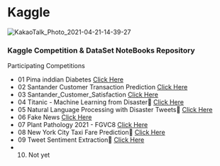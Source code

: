 # Kaggle
![KakaoTalk_Photo_2021-04-21-14-39-27](https://user-images.githubusercontent.com/68190553/115502285-a370fe80-a2af-11eb-95eb-fd0c26887f4f.png)
### Kaggle Competition & DataSet NoteBooks Repository

 Participating Competitions
 - 01 Pima inddian Diabetes [Click Here](https://www.kaggle.com/jerifate/pima-indians-check-the-need-smote-work)
 - 02 Santander Customer Transaction Prediction [Click Here](https://www.kaggle.com/jerifate/santander-customer-transaction-prediction-lgbm)
 - 03 Santander_Customer_Satisfaction [Click Here](https://www.kaggle.com/jerifate/customer-satisfaction-modeling-logistic-lgbm)
 - 04 Titanic - Machine Learning from Disaster🥉 [Click Here](https://www.kaggle.com/jerifate/titanic-purple-visualization-for-starter)
 - 05 Natural Language Processing with Disaster Tweets🥉 [Click Here](https://www.kaggle.com/jerifate/disaster-tweet-tensorflow-with-glove)
 - 06 Fake News [Click Here](https://www.kaggle.com/jerifate/fake-news-eda-bert-lstm)
 - 07 Plant Pathology 2021 - FGVC8 [Click Here](https://www.kaggle.com/jerifate/plant-pathology-2021-keras-model-inceptionv3)
 - 08 New York City Taxi Fare Prediction🥉 [Click Here](https://www.kaggle.com/jerifate/taxi-fare-spatial-visualization-with-lgbm)
 - 09 Tweet Sentiment Extraction🥉 [Click Here](https://www.kaggle.com/jerifate/tweet-sentiment-blue-visualization-with-bert)
 - 10. Not yet
